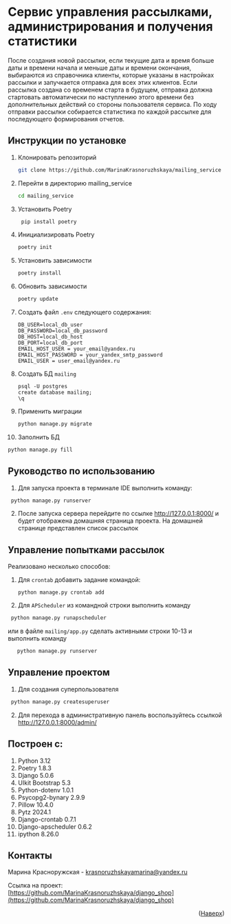 # Cервис управления рассылками, администрирования и получения статистики

После создания новой рассылки, если текущие дата и время больше даты и времени начала и меньше даты и времени окончания,
выбираются из справочника клиенты, которые указаны в настройках рассылки и запучкается отправка для всех этих
клиентов.
Если рассылка создана со временем старта в будущем, отправка должна стартовать автоматически по наступлению этого
времени без дополнительных действий со стороны пользователя сервиса.
По ходу отправки рассылки собирается статистика по каждой рассылке для последующего формирования отчетов.

Инструкции по установке
------------

1. Клонировать репозиторий
   ```sh
   git clone https://github.com/MarinaKrasnoruzhskaya/mailing_service
   ```
2. Перейти в директорию mailing_service
   ```sh
   cd mailing_service
   ```
3. Установить Poetry
   ```sh
    pip install poetry
   ```
4. Инициализировать Poetry
   ```sh
   poetry init
   ```
5. Установить зависимости
   ```sh
   poetry install
   ```
6. Обновить зависимости
   ```sh
   poetry update
   ```
7. Создать файл ```.env``` следующего содержания:
   ```
   DB_USER=local_db_user
   DB_PASSWORD=local_db_password
   DB_HOST=local_db_host
   DB_PORT=local_db_port
   EMAIL_HOST_USER = your_email@yandex.ru
   EMAIL_HOST_PASSWORD = your_yandex_smtp_password
   EMAIL_USER = user_email@yandex.ru
   ```
8. Создать БД ```mailing```
   ```
   psql -U postgres
   create database mailing;  
   \q
   ```
9. Применить миграции
    ```sh
   python manage.py migrate
    ```
10. Заполнить БД
   ```sh
   python manage.py fill
   ```

Руководство по использованию
---------------

1. Для запуска проекта в терминале IDE выполнить команду:
  ```sh
   python manage.py runserver
   ```
2. После запуска сервера перейдите по ссылке http://127.0.0.1:8000/ и будет отображена домашняя страница проекта. На
   домашней странице представлен список рассылок

Управление попытками рассылок
---------------

Реализовано несколько способов:
1. Для ```crontab``` добавить задание командой:
   ```shell
   python manage.py crontab add
   ```
2. Для ```APScheduler``` из командной строки выполнить команду
  ```sh
   python manage.py runapscheduler
   ```
   или в файле ```mailing/app.py``` сделать активными строки 10-13 и выполнить команду
```sh
   python manage.py runserver
   ```

Управление проектом
---------------

1. Для создания суперпользователя

  ```sh
   python manage.py createsuperuser
   ```

2. Для перехода в административную панель воспользуйтесь ссылкой http://127.0.0.1:8000/admin/

Построен с:
---------------

1. Python 3.12
2. Poetry 1.8.3
3. Django 5.0.6
4. UIkit Bootstrap 5.3
5. Python-dotenv 1.0.1
6. Psycopg2-bynary 2.9.9
7. Pillow 10.4.0
8. Pytz 2024.1
9. Django-crontab 0.7.1
10. Django-apscheduler 0.6.2
11. ipython 8.26.0

[//]: # (9. pytils 0.4.1)

Контакты
---------------
Марина Красноружская - krasnoruzhskayamarina@yandex.ru

Ссылка на
проект: [https://github.com/MarinaKrasnoruzhskaya/django_shop](https://github.com/MarinaKrasnoruzhskaya/django_shop)

<p align="right">(<a href="#readme-top">Наверх</a>)</p>

